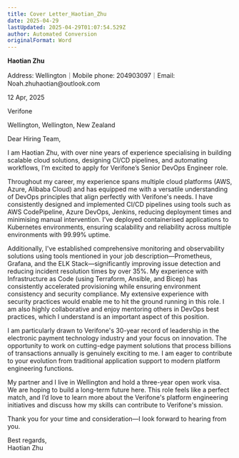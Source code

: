 ```yaml
---
title: Cover Letter_Haotian_Zhu
date: 2025-04-29
lastUpdated: 2025-04-29T01:07:54.529Z
author: Automated Conversion
originalFormat: Word
---
```


__Haotian Zhu__

Address: Wellington｜Mobile phone: 204903097｜Email: Noah\.zhuhaotian@outlook\.com

12 Apr, 2025

Verifone

Wellington, Wellington, New Zealand

Dear Hiring Team,

I am Haotian Zhu, with over nine years of experience specialising in building scalable cloud solutions, designing CI/CD pipelines, and automating workflows, I’m excited to apply for Verifone’s Senior DevOps Engineer role\.

Throughout my career, my experience spans multiple cloud platforms \(AWS, Azure,  Alibaba Cloud\) and has equipped me with a versatile understanding of DevOps principles that align perfectly with Verifone's needs\. I have consistently designed and implemented CI/CD pipelines using tools such as AWS CodePipeline, Azure DevOps, Jenkins, reducing deployment times and minimising manual intervention\. I've deployed containerised applications to Kubernetes environments, ensuring scalability and reliability across multiple environments with 99\.99% uptime\. 

Additionally, I've established comprehensive monitoring and observability solutions using tools mentioned in your job description—Prometheus, Grafana, and the ELK Stack—significantly improving issue detection and reducing incident resolution times by over 35%\. My experience with Infrastructure as Code \(using Terraform, Ansible, and Bicep\) has consistently accelerated provisioning while ensuring environment consistency and security compliance\. My extensive experience with security practices would enable me to hit the ground running in this role\. I am also highly collaborative and enjoy mentoring others in DevOps best practices, which I understand is an important aspect of this position\.

I am particularly drawn to Verifone's 30\-year record of leadership in the electronic payment technology industry and your focus on innovation\. The opportunity to work on cutting\-edge payment solutions that process billions of transactions annually is genuinely exciting to me\. I am eager to contribute to your evolution from traditional application support to modern platform engineering functions\.

My partner and I live in Wellington and hold a three\-year open work visa\. We are hoping to build a long\-term future here\. This role feels like a perfect match, and I’d love to learn more about the Verifone's platform engineering initiatives and discuss how my skills can contribute to Verifone's mission\.

Thank you for your time and consideration—I look forward to hearing from you\.

Best regards,  
Haotian Zhu

